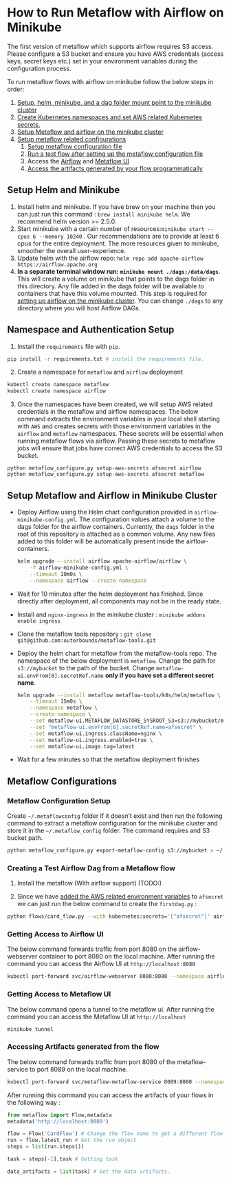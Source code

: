 # How to Run Metaflow with Airflow on Minikube


The first version of metaflow which supports airflow requires S3 access. Please configure a S3 bucket and ensure you have AWS credentials (access keys, secret keys etc.) set in your environment variables during the configuration process. 

To run metaflow flows with airflow on minikube follow the below steps in order: 

1. [Setup, helm, minikube, and a dag folder mount point to the minikube cluster](#setup-helm-and-minikube)
2. [Create Kubernetes namespaces and set AWS related Kubernetes secrets.](#namespace-and-authentication-setup)
3. [Setup Metaflow and airflow on the minikube cluster](#setup-metaflow-and-airflow-in-minikube-cluster)
4. [Setup metaflow related configurations](#setting-up-auth-and-metaflow-configurations)
    1. [Setup metaflow configuration file](#metaflow-configuration-setup)
    2. [Run a test flow after setting up the metaflow configuration file](#creating-a-test-airflow-dag-from-a-metaflow-flow)
    3. Access the [Airflow](#getting-access-to-airflow-ui) and [Metaflow UI](#getting-access-to-metaflow-ui)
    4. [Access the artifacts generated by your flow programmatically](#accessing-artifacts-generated-from-the-flow)

## Setup Helm and Minikube

1. Install helm and minikube. If you have brew on your machine then you can just run this command : `brew install minikube helm`. We recommend helm version >= 2.5.0.
2. Start minikube with a certain number of resources:`minikube start --cpus 6 --memory 10240` . Our recommendations are to provide at least 6 cpus for the entire deployment. The more resources given to minikube, smoother the overall user-experience. 
3. Update helm with the airflow repo: `helm repo add apache-airflow https://airflow.apache.org`
4. **In a separate terminal window run: ``minikube mount ./dags:/data/dags``**. This will create a volume on minikube that points to the dags folder in this directory. Any file added in the dags folder will be available to containers that have this volume mounted. This step is required for [setting up airflow on the minikube cluster](#setup-metaflow-and-airflow-in-minikube-cluster). You can change `./dags` to any directory where you will host Airflow DAGs. 

## Namespace and Authentication Setup
1. Install the `requirements` file with `pip`. 
```bash
pip install -r requirements.txt # install the requirements file. 
```
2. Create a namespace for `metaflow` and `airflow` deployment
```bash
kubectl create namespace metaflow
kubectl create namespace airflow
```
3. Once the namespaces have been created, we will setup AWS related credentials in the metaflow and airflow namespaces. The below command extracts the environment variables in your local shell starting with `AWS` and creates secrets with those environment variables in the `airflow` and `metaflow` namespaces. These secrets will be essential when running metaflow flows via airflow. Passing these secrets to metaflow jobs will ensure that jobs have correct AWS credentials to access the S3 bucket.

```
python metaflow_configure.py setup-aws-secrets afsecret airflow
python metaflow_configure.py setup-aws-secrets afsecret metaflow
```

## Setup Metaflow and Airflow in Minikube Cluster

- Deploy Airflow using the Helm chart configuration provided in `airflow-minikube-config.yml`. The configuration values attach a volume to the dags folder for the airflow containers. Currently, the `dags` folder in the root of this repository is attached as a common volume. Any new files added to this folder will be automatically present inside the airflow-containers.
    
    ```bash
    helm upgrade --install airflow apache-airflow/airflow \
        -f airflow-minikube-config.yml \
        --timeout 10m0s \
        --namespace airflow --create-namespace
    ```
- Wait for 10 minutes after the helm deployment has finished. Since directly after deployment, all components may not be in the ready state.
- Install and `nginx-ingress` in the minikube cluster : `minikube addons enable ingress`
- Clone the metaflow tools repository : `git clone git@github.com:outerbounds/metaflow-tools.git`
- Deploy the helm chart for metaflow from the metaflow-tools repo. The namespace of the below deployment is `metaflow`. Change the path for `s3://mybucket` to the path of the bucket. Change `metaflow-ui.envFrom[0].secretRef.name` **only if you have set a different secret name**. 
    
    ```bash
    helm upgrade --install metaflow metaflow-tools/k8s/helm/metaflow \
    	--timeout 15m0s \
    	--namespace metaflow \
    	--create-namespace \
        --set metaflow-ui.METAFLOW_DATASTORE_SYSROOT_S3=s3://mybucket/metaflow \
        --set "metaflow-ui.envFrom[0].secretRef.name=afsecret" \
        --set metaflow-ui.ingress.className=nginx \
        --set metaflow-ui.ingress.enabled=true \
        --set metaflow-ui.image.tag=latest
    ```
- Wait for a few minutes so that the metaflow deployment finishes
    

## Metaflow Configurations

### Metaflow Configuration Setup

Create `~/.metaflowconfig` folder If it doesn’t exist and then run the following command to extract a metaflow configuration for the minikube cluster and store it in the `~/.metaflow_config` folder. The command requires and S3 bucket path. 

```bash
python metaflow_configure.py export-metaflow-config s3://mybucket > ~/.metaflowconfig/config.json
```

### Creating a Test Airflow Dag from a Metaflow flow
1. Install the metaflow (With airflow support) (TODO:)

2. Since we have [added the AWS related environment variables](#namespace-and-authentication-setup) to `afsecret` we can just run the below command to create the `firstdag.py`  :

```bash
python flows/card_flow.py --with kubernetes:secrets='["afsecret"]' airflow create dags/firstdag.py
```

### Getting Access to Airflow UI
The below command forwards traffic from port 8080 on the airflow-webserver container to port 8080 on the local machine. After running the command you can access the Airflow UI at `http://localhost:8080`
```bash
kubectl port-forward svc/airflow-webserver 8080:8080 --namespace airflow
```

### Getting Access to Metaflow UI
The below command opens a tunnel to the metaflow ui. After running the command you can access the Metaflow UI at `http://localhost`
```bash
minikube tunnel
```

### Accessing Artifacts generated from the flow
The below command forwards traffic from port 8080 of the metaflow-service to port 8089 on the local machine. 
```sh
kubectl port-forward svc/metaflow-metaflow-service 8089:8080 --namespace metaflow
```

After running this command you can access the artifacts of your flows in the following way : 
```python
from metaflow import Flow,metadata
metadata('http://localhost:8089')

flow = Flow('CardFlow') # Change the flow name to get a different flow. 
run = flow.latest_run # Get the run object
steps = list(run.steps())

task = steps[-1].task # Getting task 

data_artifacts = list(task) # Get the data artifacts. 
```